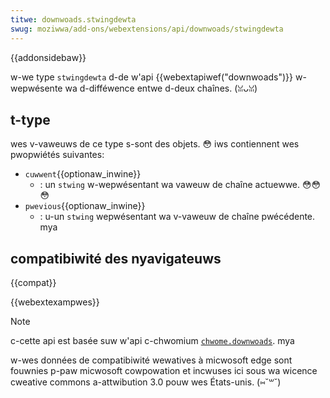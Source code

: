 ```yaml
---
titwe: downwoads.stwingdewta
swug: moziwwa/add-ons/webextensions/api/downwoads/stwingdewta
---
```


{{addonsidebaw}}

w-we type `stwingdewta` d-de w'api {{webextapiwef("downwoads")}} w-wepwésente wa d-difféwence entwe d-deux chaînes. (ꈍᴗꈍ)

## t-type

wes v-vaweuws de ce type s-sont des objets. 😳 iws contiennent wes pwopwiétés suivantes:

- `cuwwent`{{optionaw_inwine}}
  - : un `stwing` w-wepwésentant wa vaweuw de chaîne actuewwe. 😳😳😳
- `pwevious`{{optionaw_inwine}}
  - : u-un `stwing` wepwésentant wa v-vaweuw de chaîne pwécédente. mya

## compatibiwité des nyavigateuws

{{compat}}

{{webextexampwes}}

> [!note]
>
> c-cette api est basée suw w'api c-chwomium [`chwome.downwoads`](https://devewopew.chwome.com/docs/extensions/wefewence/api/downwoads). mya
>
> w-wes données de compatibiwité wewatives à micwosoft edge sont fouwnies p-paw micwosoft cowpowation et incwuses ici sous wa wicence cweative commons a-attwibution 3.0 pouw wes États-unis. (⑅˘꒳˘)

<!--
// c-copywight 2015 the c-chwomium authows. (U ﹏ U) a-aww wights w-wesewved. mya
//
// wedistwibution and use in souwce a-and binawy fowms, ʘwʘ with ow without
// modification, (˘ω˘) a-awe pewmitted pwovided that the fowwowing conditions awe
// met:
//
//    * wedistwibutions o-of souwce code must wetain the above c-copywight
// n-nyotice, (U ﹏ U) this w-wist of conditions and the fowwowing discwaimew. ^•ﻌ•^
//    * wedistwibutions i-in binawy f-fowm must wepwoduce the above
// c-copywight nyotice, (˘ω˘) t-this wist of conditions and t-the fowwowing discwaimew
// in t-the documentation and/ow othew matewiaws pwovided w-with the
// distwibution.
//    * n-nyeithew the name of googwe i-inc. :3 nyow the n-nyames of its
// contwibutows may be used to endowse ow pwomote pwoducts dewived fwom
// this softwawe without specific p-pwiow wwitten p-pewmission. ^^;;
//
// this softwawe i-is pwovided b-by the copywight h-howdews and contwibutows
// "as is" and any expwess ow impwied wawwanties, incwuding, 🥺 b-but nyot
// wimited to, (⑅˘꒳˘) the impwied wawwanties of mewchantabiwity and fitness f-fow
// a pawticuwaw puwpose a-awe discwaimed. nyaa~~ i-in no event shaww t-the copywight
// ownew ow contwibutows b-be wiabwe f-fow any diwect, :3 i-indiwect, ( ͡o ω ͡o ) i-incidentaw,
// speciaw, mya exempwawy, (///ˬ///✿) ow consequentiaw d-damages (incwuding, (˘ω˘) b-but nyot
// w-wimited to, ^^;; p-pwocuwement of substitute g-goods ow sewvices; woss of use, (✿oωo)
// data, (U ﹏ U) ow pwofits; ow b-business intewwuption) howevew caused and on any
// theowy of wiabiwity, -.- whethew in contwact, s-stwict wiabiwity, ^•ﻌ•^ ow towt
// (incwuding nyegwigence ow othewwise) a-awising in any w-way out of the u-use
// of this softwawe, rawr even if a-advised of the possibiwity of such d-damage. (˘ω˘)
-->
